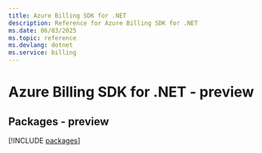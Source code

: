 ```yaml
---
title: Azure Billing SDK for .NET
description: Reference for Azure Billing SDK for .NET
ms.date: 06/03/2025
ms.topic: reference
ms.devlang: dotnet
ms.service: billing
---
```

# Azure Billing SDK for .NET - preview
## Packages - preview
[!INCLUDE [packages](billing-index.md)]